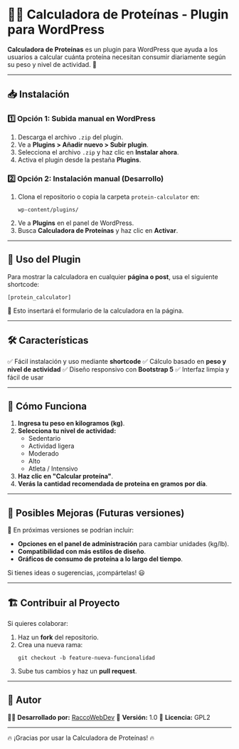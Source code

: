 # 🏋️‍♂️ Calculadora de Proteínas - Plugin para WordPress

**Calculadora de Proteínas** es un plugin para WordPress que ayuda a los usuarios a calcular cuánta proteína necesitan consumir diariamente según su peso y nivel de actividad. 🚀

---

## 📥 Instalación

### 1️⃣ Opción 1: Subida manual en WordPress

1. Descarga el archivo `.zip` del plugin.
2. Ve a **Plugins > Añadir nuevo > Subir plugin**.
3. Selecciona el archivo `.zip` y haz clic en **Instalar ahora**.
4. Activa el plugin desde la pestaña **Plugins**.

### 2️⃣ Opción 2: Instalación manual (Desarrollo)

1. Clona el repositorio o copia la carpeta `protein-calculator` en:
   ```
   wp-content/plugins/
   ```
2. Ve a **Plugins** en el panel de WordPress.
3. Busca **Calculadora de Proteínas** y haz clic en **Activar**.

---

## 🚀 Uso del Plugin

Para mostrar la calculadora en cualquier **página o post**, usa el siguiente shortcode:

```
[protein_calculator]
```

📌 Esto insertará el formulario de la calculadora en la página.

---

## 🛠 Características

✅ Fácil instalación y uso mediante **shortcode**
✅ Cálculo basado en **peso y nivel de actividad**
✅ Diseño responsivo con **Bootstrap 5**
✅ Interfaz limpia y fácil de usar

---

## 🎨 Cómo Funciona

1. **Ingresa tu peso en kilogramos (kg)**.
2. **Selecciona tu nivel de actividad:**
   - Sedentario
   - Actividad ligera
   - Moderado
   - Alto
   - Atleta / Intensivo
3. **Haz clic en "Calcular proteína"**.
4. **Verás la cantidad recomendada de proteína en gramos por día**.

---

## 📌 Posibles Mejoras (Futuras versiones)

🚀 En próximas versiones se podrían incluir:

- **Opciones en el panel de administración** para cambiar unidades (kg/lb).
- **Compatibilidad con más estilos de diseño**.
- **Gráficos de consumo de proteína a lo largo del tiempo**.

Si tienes ideas o sugerencias, ¡compártelas! 😃

---

## 🏗 Contribuir al Proyecto

Si quieres colaborar:

1. Haz un **fork** del repositorio.
2. Crea una nueva rama:
   ```
   git checkout -b feature-nueva-funcionalidad
   ```
3. Sube tus cambios y haz un **pull request**.

---

## 📌 Autor

👨‍💻 **Desarrollado por:** [RaccoWebDev](https://raccowbdev.com)
📅 **Versión:** 1.0
📝 **Licencia:** GPL2

---

🔥 ¡Gracias por usar la Calculadora de Proteínas! 🔥
